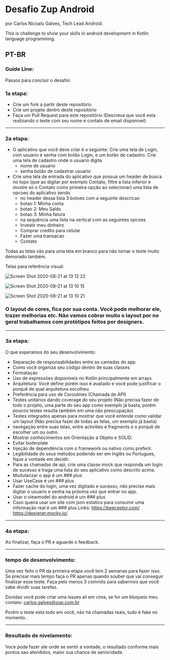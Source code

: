 # Desafio Zup Android 
por Carlos Nicoalu Galves, Tech Lead Android.

This is challenge to show your skills in android development in Kotlin language programming.

PT-BR
---------------------------------------------------------------------------------------------------------------------------

### Guide Line:

Passos para concluir o desafio:

### 1a etapa:

- Crie um fork a partir deste repositório
- Crie um projeto dentro deste repositório 
- Faça um Pull Request para este repositório (Descreva que você esta realizando o teste com seu nome e contato de email disponível)

---------------------------------------------------------------------------------------------------------------------------

### 2a etapa:

* O aplicativo que você deve criar é o seguinte:
   Crie uma tela de Login, com usuario e senha com botão Login, e um botão de cadastro.
   Crie uma tela de cadastro onde o usuario digita 
  * nome de usuario
  * senha
  botão de cadastrar usuario
* Crie uma tela de entrada do aplicativo que possua 
  um header de busca no topo (que ao digitar por exemplo Contato, filtre a lista inferior e mostre só o Contato como primeira opção ao selecionar)
  uma lista de opcoes do aplicativo sendo
    - no header dessa lista 3 botoes com a seguinte descricao
    - botao 1: Minha conta
    - botao 2: Meu Saldo
    - botao 3: Minha fatura
   - na sequência uma lista na vertical com as seguintes opcoes
    - Investir meu dinheiro
    - Comprar credito para celular
    - Fazer uma transacao
    - Contato
    
 Todas as telas vão para uma tela em branco para não tornar o teste muito demorado também.
 
 Telas para referência visual:

![Screen Shot 2020-08-21 at 13 12 22](https://user-images.githubusercontent.com/6299673/90911871-feb0c100-e3af-11ea-9c5c-476026dbb1d9.png)

![Screen Shot 2020-08-21 at 13 10 15](https://user-images.githubusercontent.com/6299673/90911738-c6a97e00-e3af-11ea-9178-cba929fd6c16.png)

![Screen Shot 2020-08-21 at 13 10 21](https://user-images.githubusercontent.com/6299673/90911732-c3ae8d80-e3af-11ea-96ae-e54d12a8ec07.png)

    
 ### O layout de cores, fica por sua conta. Você pode melhorar ele, trazer melhorias etc. Não vamos cobrar muito o layout por no geral trabalhamos com protótipos feitos por designers.
 
 ---------------------------------------------------------------------------------------------------------------------------
 
 ### 3a etapa:
 
O que esperamos do seu desenvolvimento:

- Separação de responsabilidades entre as camadas do app.
- Como você organiza seu código dentro de suas classes
- Formatação
- Uso de expressões disponíveis no Kotlin principalmente em arrays
- Arquitetura: Você define porém isso é avaliado e você pode justificar o porquê de qual arquitetura escolheu.
- Preferência para uso de Coroutines (Chamada de API)
- Testes unitários dando coverage do seu projeto (Não precisa fazer de todo o projeto, uma parte do seu app como exemplo já basta, porém poucos testes
resulta também em uma não preocupação)
- Testes integrados apenas para mostrar que você entende como validar um layout (Não precisa fazer de todas as telas, um exemplo já basta)
- navegação entre suas telas, entre activities e fragments e o porquê de escolher um ou outro.
- Mostrar conhecimentos em Orientação a Objeto e SOLID.
- Evitar boilerplate
- Injeção de dependência com o framework ou nativo como preferir.
- Legibilidade do seus métodos podendo ser em Inglês ou Portugues, fique a vontade em decidir.
- Para as chamadas de api, crie uma classe mock que responda um login de sucesso e traga uma lista do seu aplicativo como descrito acima.
- Modularizar o app é um ### plus
- Usar UseCase é um ### plus
- Fazer cache do login, uma vez digitado e sucesso, não precise mais digitar o usuario e senha na próxima vez que entrar no app.
- Usar o viewmodel do android é um ### plus
- Caso queira usar um site com json estatico para consumir uma informação real é um ### plus 
Links:
  https://beeceptor.com/
  https://designer.mocky.io/

---------------------------------------------------------------------------------------------------------------------------

 ### 4a etapa:
 
 Ao finalizar, faça o PR e aguarde o feedback.
 
---------------------------------------------------------------------------------------------------------------------------

### tempo de desenvolvimento:

Uma vez feito o PR da primeira etapa você tem 2 semanas para fazer isso. Se precisar mais tempo faça o PR apenas quando
souber que vai conseguir finalizar esse teste. Faça pelo menos 3 commits para sabermos que você sabe dividir suas tarefas.


Dúvidas você pode criar uma issues ali em cima, se for um bloqueio meu contato:
carlos.galves@zup.com.br

Porém o teste esta todo em você, não há chamadas reais, tudo é fake no momento.
 
 
 
    
    


---------------------------------------------------------------------------------------------------------------------------
### Resultado de nivelamento:

Voce pode fazer ate onde se sentir a vontade, o resultado conforme mais pontos sao atendidos, maior sua chance de senioridade.

